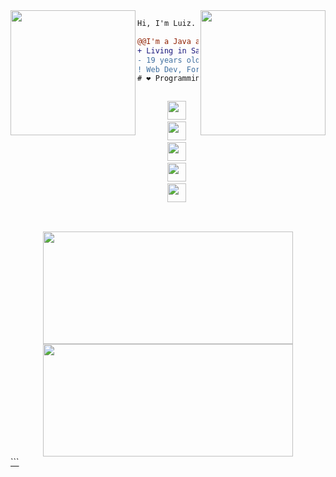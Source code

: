 <!-- Console gif -->
<img align="right" height="200" src="https://media.giphy.com/media/LMt9638dO8dftAjtco/giphy.gif"/>

<!-- Gnu & Linux gif -->
<img align="left" height="200" src="https://media.giphy.com/media/KzJkzjggfGN5Py6nkT/giphy.gif"/>

<!-- Short message -->

```diff
Hi, I'm Luiz.

@@I'm a Java and Kotlin developer@@
+ Living in Santa Catarina, Brazil.
- 19 years old (2003)
! Web Dev, Forge and Data Science enthusiast
# ❤ Programming, IA, open source, and Minecraft mods
```

<!-- Social networks -->
<div align="center">
  <code>
    <a href="https://www.instagram.com/luiz_harry_/" target="_blank"><img height="30" src="https://www.instagram.com/static/images/ico/favicon-192.png/68d99ba29cc8.png"></a>
    <a href="https://twitter.com/LuizAugustoVit2" target="_blank"><img height="30" src="https://abs.twimg.com/favicons/twitter.ico"></a>
    <a href="https://www.linkedin.com/in/luiz-augusto-vitorino-cruz/" target="_blank"><img height="30" src="https://static-exp1.licdn.com/sc/h/al2o9zrvru7aqj8e1x2rzsrca"></a>
    <a href="https://telegram.me/Luizaugu5t0" target="_blank"><img height="30" src="https://telegram.org/favicon.ico?4"></a>
    <a href="https://gitlab.com/Luiz-AVcruz" target="_blank"><img height="30" src="https://about.gitlab.com/ico/favicon.ico"></a>
  </code>
</div>

##

<!-- Github statistics -->
<div align="center">
  <a href="https://github.com/Luiz-AVcruz">
  <img height="180em"width="400em" src="https://github-readme-stats.vercel.app/api?username=Luiz-AVcruz&show_icons=true&theme=cobalt&include_all_commits=true&count_private=true"/>
  <img height="180em" width="400em" src="https://github-readme-stats.vercel.app/api/top-langs/?username=Luiz-AVcruz&layout=compact&langs_count=7&theme=cobalt"/>
</div>
```
